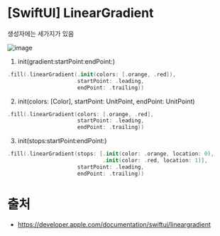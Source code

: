 # [SwiftUI] LinearGradient

생성자에는 세가지가 있음

![image](https://user-images.githubusercontent.com/20410193/172455464-ee918529-e9b2-41d6-bdbd-f0b68cfdc6cf.png)

1. init(gradient:startPoint:endPoint:)

```swift
.fill(.linearGradient(.init(colors: [.orange, .red]), 
                      startPoint: .leading, 
                      endPoint: .trailing))
```

2. init(colors: [Color], startPoint: UnitPoint, endPoint: UnitPoint)

```swift
.fill(.linearGradient(colors: [.orange, .red], 
                      startPoint: .leading, 
                      endPoint: .trailing))
```

3. init(stops:startPoint:endPoint:)

```swift
.fill(.linearGradient(stops: [.init(color: .orange, location: 0),
                              .init(color: .red, location: 1)],
                      startPoint: .leading,
                      endPoint: .trailing))
```

# 출처

- https://developer.apple.com/documentation/swiftui/lineargradient
